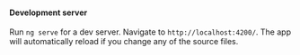 
#### Development server
Run `ng serve` for a dev server. Navigate to `http://localhost:4200/`. The app will automatically reload if you change any of the source files.
